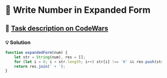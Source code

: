 # 📝 Write Number in Expanded Form

## 🔗 [Task description on CodeWars](https://www.codewars.com/kata/5842df8ccbd22792a4000245)

### 💡 Solution

```javascript
function expandedForm(num) {
    let str = String(num), res = [];
    for (let i = 0; i < str.length; i++) str[i] !== '0' && res.push(str[i] + '0'.repeat(str.length - i - 1));
    return res.join(' + ');
}
```
